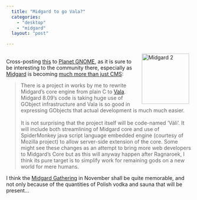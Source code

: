 ```yaml
---
  title: "Midgard to go Vala?"
  categories: 
    - "desktop"
    - "midgard"
  layout: "post"

---
```

<p>
<img src="https://d2vqpl3tx84ay5.cloudfront.net/midgard2-bubble.png" height="137" width="128" border="0" align="right" hspace="8" vspace="4" alt="Midgard 2" title="Midgard 2" /><br />Cross-posting <a href="http://boids.name/empty/articles/2008/08/27">this</a> to <a href="http://planet.gnome.org/">Planet GNOME</a>, as it is sure to be interesting to the community there, especially as <a href="http://www.midgard-project.org/">Midgard</a> is becoming <a href="http://bergie.iki.fi/blog/midgard_2-more_than_just_php-more_than_just_cms/">much more than just CMS</a>:
</p><blockquote>
There is a project in works by me to rewrite Midgard’s core engine from plain C to <a href="http://live.gnome.org/Vala">Vala</a>. Midgard 8.09’s code is taking huge use of GObject infrastructure and Vala is so good in expressing GObjects that actual development is much much easier.
<br /><br />It is not surprising that the project itself will be code-named ‘Váli’. It will include both streamlining of Midgard core and use of SpiderMonkey java script language embedded engine (courtesy of Mozilla project) to allow server-side extension of the core. Some might see these changes as an attempt to bring more web developers to Midgard’s Core but as this will anyway happen after Ragnaroek, I think its pure target is to simplify work for remaining gods on a new world for mere humans.
</blockquote><p>
I think the <a href="http://www.midgard-project.org/community/events/midgard_gathering_2008.html">Midgard Gathering</a> in November shall be quite memorable, and not only because of the quantities of Polish vodka and sauna that will be present...
</p>
